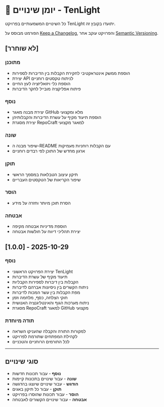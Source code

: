 # 📜 יומן שינויים - TenLight

כל השינויים המשמעותיים בפרויקט TenLight יתועדו בקובץ זה.

הפורמט מבוסס על [Keep a Changelog](https://keepachangelog.com/he/1.0.0/),
והפרויקט עוקב אחר [Semantic Versioning](https://semver.org/lang/he/).

## [לא שוחרר]

### מתוכנן
- הוספת ממשק אינטראקטיבי לחקירת הקבלות בין הדיברות לספירות
- יצירת API לניתוח טקסטים רוחניים
- הוספת כלי ויזואליזציה לעץ החיים
- פיתוח אפליקציה מובייל לחקר הדיברות

### נוסף
- יצירת מבנה מאגר GitHub מלא ומקצועי
- הוספת תיעוד מקיף על עשרת הדיברות והקבלותיהן
- יצירת מסגרת RepoCraft למאגר מקצועי

### שונה
- שיפור מבנה ה-README עם הקבלות רוחניות מעמיקות
- ארגון מחדש של התוכן לפי רבדים רוחניים

### תוקן
- תיקון עיצוב הטבלאות במסמך הראשי
- שיפור הקריאות של הטקסטים העבריים

### הוסר
- הסרת תוכן מיותר וחזרה על מידע

### אבטחה
- הוספת מדיניות אבטחה מקיפה
- יצירת תהליכי דיווח על חולשות אבטחה

## [1.0.0] - 2025-10-29

### נוסף
- יצירת הפרויקט הראשוני TenLight
- תיעוד מקיף של עשרת הדיברות
- הקבלות בין דיברות לספירות הקבליות
- ניתוח הקשרים בין ניסיונות אברהם לדיברות
- מפת הקבלות בין עשר המכות לדיברות
- חוקי הצלחה, כסף, מלחמה וזמן
- ניתוח מערכות הגוף והאינטליגנציה האנושית
- מסגרת RepoCraft למאגר GitHub מקצועי

### תודה מיוחדת
- למקורות התורה והקבלה שהעניקו השראה
- לקהילת המפתחים שתורמת לפרויקט
- לכל התורמים הרוחניים והטכניים

---

## סוגי שינויים

- **נוסף** - עבור תכונות חדשות
- **שונה** - עבור שינויים בתכונות קיימות  
- **הודגש** - עבור שינויים שיוצגו בהדגשה
- **תוקן** - עבור כל תיקון באגים
- **הוסר** - עבור תכונות שהוסרו בפרויקט
- **אבטחה** - עבור שינויים הקשורים לאבטחה
